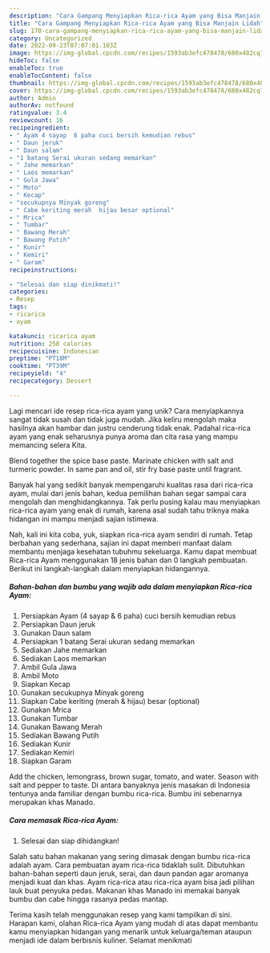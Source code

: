 ```yaml
---
description: "Cara Gampang Menyiapkan Rica-rica Ayam yang Bisa Manjain Lidah"
title: "Cara Gampang Menyiapkan Rica-rica Ayam yang Bisa Manjain Lidah"
slug: 170-cara-gampang-menyiapkan-rica-rica-ayam-yang-bisa-manjain-lidah
category: Uncategorized
date: 2022-09-23T07:07:01.103Z
image: https://img-global.cpcdn.com/recipes/1593ab3efc478478/680x482cq70/rica-rica-ayam-foto-resep-utama.jpg
hideToc: false
enableToc: true
enableTocContent: false
thumbnail: https://img-global.cpcdn.com/recipes/1593ab3efc478478/680x482cq70/rica-rica-ayam-foto-resep-utama.jpg
cover: https://img-global.cpcdn.com/recipes/1593ab3efc478478/680x482cq70/rica-rica-ayam-foto-resep-utama.jpg
author: Admin
authorAv: notfound
ratingvalue: 3.4
reviewcount: 16
recipeingredient:
- " Ayam 4 sayap  6 paha cuci bersih kemudian rebus"
- " Daun jeruk"
- " Daun salam"
- "1 batang Serai ukuran sedang memarkan"
- " Jahe memarkan"
- " Laos memarkan"
- " Gula Jawa"
- " Moto"
- " Kecap"
- "secukupnya Minyak goreng"
- " Cabe keriting merah  hijau besar optional"
- " Mrica"
- " Tumbar"
- " Bawang Merah"
- " Bawang Putih"
- " Kunir"
- " Kemiri"
- " Garam"
recipeinstructions:

- "Selesai dan siap dinikmati!"
categories:
- Resep
tags:
- ricarica
- ayam

katakunci: ricarica ayam 
nutrition: 258 calories
recipecuisine: Indonesian
preptime: "PT18M"
cooktime: "PT39M"
recipeyield: "4"
recipecategory: Dessert

---
```





Lagi mencari ide resep rica-rica ayam yang unik? Cara menyiapkannya sangat tidak susah dan tidak juga mudah. Jika keliru mengolah maka hasilnya akan hambar dan justru cenderung tidak enak. Padahal rica-rica ayam yang enak seharusnya punya aroma dan cita rasa yang mampu memancing selera Kita.





Blend together the spice base paste. Marinate chicken with salt and turmeric powder. In same pan and oil, stir fry base paste until fragrant.

Banyak hal yang sedikit banyak mempengaruhi kualitas rasa dari rica-rica ayam, mulai dari jenis bahan, kedua pemilihan bahan segar sampai cara mengolah dan menghidangkannya. Tak perlu pusing kalau mau menyiapkan rica-rica ayam yang enak di rumah, karena asal sudah tahu triknya maka hidangan ini mampu menjadi sajian istimewa.






Nah, kali ini kita coba, yuk, siapkan rica-rica ayam sendiri di rumah. Tetap berbahan yang sederhana, sajian ini dapat memberi manfaat dalam membantu menjaga kesehatan tubuhmu sekeluarga. Kamu dapat membuat Rica-rica Ayam menggunakan 18 jenis bahan dan 0 langkah pembuatan. Berikut ini langkah-langkah dalam menyiapkan hidangannya.

<!--inarticleads1-->

##### Bahan-bahan dan bumbu yang wajib ada dalam menyiapkan Rica-rica Ayam:

1. Persiapkan  Ayam (4 sayap &amp; 6 paha) cuci bersih kemudian rebus
1. Persiapkan  Daun jeruk
1. Gunakan  Daun salam
1. Persiapkan 1 batang Serai ukuran sedang memarkan
1. Sediakan  Jahe memarkan
1. Sediakan  Laos memarkan
1. Ambil  Gula Jawa
1. Ambil  Moto
1. Siapkan  Kecap
1. Gunakan secukupnya Minyak goreng
1. Siapkan  Cabe keriting (merah &amp; hijau) besar (optional)
1. Gunakan  Mrica
1. Gunakan  Tumbar
1. Gunakan  Bawang Merah
1. Sediakan  Bawang Putih
1. Sediakan  Kunir
1. Sediakan  Kemiri
1. Siapkan  Garam


Add the chicken, lemongrass, brown sugar, tomato, and water. Season with salt and pepper to taste. Di antara banyaknya jenis masakan di Indonesia tentunya anda familiar dengan bumbu rica-rica. Bumbu ini sebenarnya merupakan khas Manado. 

<!--inarticleads2-->

##### Cara memasak Rica-rica Ayam:


1. Selesai dan siap dihidangkan!

Salah satu bahan makanan yang sering dimasak dengan bumbu rica-rica adalah ayam. Cara pembuatan ayam rica-rica tidaklah sulit. Dibutuhkan bahan-bahan seperti daun jeruk, serai, dan daun pandan agar aromanya menjadi kuat dan khas. Ayam rica-rica atau rica-rica ayam bisa jadi pilihan lauk buat penyuka pedas. Makanan khas Manado ini memakai banyak bumbu dan cabe hingga rasanya pedas mantap. 

Terima kasih telah menggunakan resep yang kami tampilkan di sini. Harapan kami, olahan Rica-rica Ayam yang mudah di atas dapat membantu kamu menyiapkan hidangan yang menarik untuk keluarga/teman ataupun menjadi ide dalam berbisnis kuliner. Selamat menikmati
